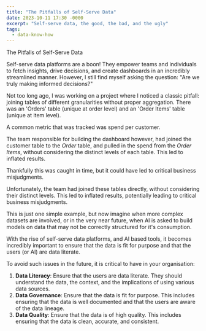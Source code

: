 ```yaml
---
title: "The Pitfalls of Self-Serve Data" 
date: 2023-10-11 17:30 -0000
excerpt: "Self-serve data, the good, the bad, and the ugly"
tags:
  - data-know-how 
---
```


The Pitfalls of Self-Serve Data 
<!-- & The Importance of Data Literacy!   -->

Self-serve data platforms are a boon! They empower teams and individuals to fetch insights, drive decisions, and create dashboards in an incredibly streamlined manner. However, I still find myself asking the question: "Are we truly making informed decisions?" 
<!-- But, there's a caveat! 🚫 -->
 
<!-- Recently, I came across a classic scenario that underscores a common pitfall:  -->
Not too long ago, I was working on a project where I noticed a classic pitfall:
joining tables of different granularities without proper aggregation. There was an 'Orders' table (unique at order level) and an 'Order Items' table (unique at item level). 

A common metric that was tracked was spend per customer. 

The team responsible for building the dashboard however, had joined the customer table to the *Order* table, and pulled in the spend from the *Order Items*, without considering the distinct levels of each table. This led to inflated results. 

Thankfully this was caught in time, but it could have led to critical business misjudgments.


Unfortunately, the team had joined these tables directly, without considering their distinct levels. This led to inflated results, potentially leading to critical business misjudgments.

<!-- If you join them directly without considering their distinct levels, you risk inflating your results, potentially leading to critical business misjudgments. -->
<!-- 
A quick run-through with example numbers to help illustrate the point:
Suppose there were 100 orders, 50 of which contained at least one 'Premium' product. Across all orders, there were 220 products sold, with 80 of them being 'Premium'.

The question at hand: "What percentage of orders contain at least one 

🔍 Quick Example with Numbers: You have 100 orders. 50 of these orders contain at least one 'Premium' product. Across all orders, there are 220 products sold, with 80 of them being 'Premium'.


Approach 1: 80 Premium products220 total products=36.36%220 total products80 Premium products​=36.36% of products are 'Premium'. 

Approach 2: 50 orders with Premium100 total orders=50%100 total orders50 orders with Premium​=50% of orders contain a 'Premium' product. 

Both numbers seem plausible, but only one truly answers the business question of "What percentage of orders contain at least one 'Premium' product?" The correct answer is 50%.   -->

This is just one simple example, but now imagine when more complex datasets are involved, or in the very near future, when AI is asked to build models on data that may not be correctly structured for it's consumption. 

With the rise of self-serve data platforms, and AI based tools, it becomes incredibly important to ensure that the data is fit for purpose and that the users (or AI) are data literate. 

To avoid such issues in the future, it is critical to have in your organisation:
1. **Data Literacy**: Ensure that the users are data literate. They should understand the data, the context, and the implications of using various data sources.
2. **Data Governance**: Ensure that the data is fit for purpose. This includes ensuring that the data is well documented and that the users are aware of the data lineage.
3. **Data Quality**: Ensure that the data is of high quality. This includes ensuring that the data is clean, accurate, and consistent.
